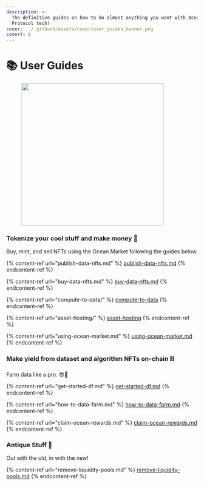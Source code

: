 ```yaml
---
description: >-
  The definitive guides on how to do almost anything you want with Ocean
  Protocol tech!
cover: ../.gitbook/assets/cover/user_guides_banner.png
coverY: 0
---
```


# 📚 User Guides

<figure><img src="../.gitbook/assets/gif/follow-instructions.gif" alt="" width="375"><figcaption></figcaption></figure>

### Tokenize your cool stuff and make money 🤑

Buy, mint, and sell NFTs using the Ocean Market following the guides below.

{% content-ref url="publish-data-nfts.md" %}
[publish-data-nfts.md](publish-data-nfts.md)
{% endcontent-ref %}

{% content-ref url="buy-data-nfts.md" %}
[buy-data-nfts.md](buy-data-nfts.md)
{% endcontent-ref %}

{% content-ref url="compute-to-data/" %}
[compute-to-data](compute-to-data/README.md)
{% endcontent-ref %}

{% content-ref url="asset-hosting/" %}
[asset-hosting](asset-hosting/README.md)
{% endcontent-ref %}

{% content-ref url="using-ocean-market.md" %}
[using-ocean-market.md](using-ocean-market.md)
{% endcontent-ref %}

### Make yield from dataset and algorithm NFTs on-chain ⛓️

Farm data like a pro. 😎🥕

{% content-ref url="get-started-df.md" %}
[get-started-df.md](get-started-df.md)
{% endcontent-ref %}

{% content-ref url="how-to-data-farm.md" %}
[how-to-data-farm.md](how-to-data-farm.md)
{% endcontent-ref %}

{% content-ref url="claim-ocean-rewards.md" %}
[claim-ocean-rewards.md](claim-ocean-rewards.md)
{% endcontent-ref %}

### Antique Stuff 🏺

Out with the old, in with the new!

{% content-ref url="remove-liquidity-pools.md" %}
[remove-liquidity-pools.md](remove-liquidity-pools.md)
{% endcontent-ref %}
